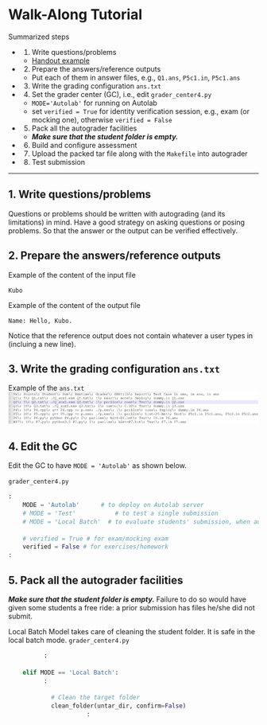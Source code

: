 # Walk-Along Tutorial

Summarized steps
* 1. Write questions/problems
  * [Handout example](https://github.com/tatpongkatanyukul/Autolab/blob/main/handout.pdf)
* 2. Prepare the answers/reference outputs
  * Put each of them in answer files, e.g., ```Q1.ans```, ```P5c1.in```, ```P5c1.ans```
* 3. Write the grading configuration ```ans.txt```
* 4. Set the grader center (GC), i.e., edit ```grader_center4.py``` 
  * ```MODE='Autolab'``` for running on Autolab
  * set ```verified = True``` for identity verification session, e.g., exam (or mocking one), otherwise ```verified = False```
* 5. Pack all the autograder facilities
  * ***Make sure that the student folder is empty.***
* 6. Build and configure assessment
* 7. Upload the packed tar file along with the ```Makefile``` into autograder
* 8. Test submission

---

## 1. Write questions/problems

Questions or problems should be written with autograding (and its limitations) in mind.
Have a good strategy on asking questions or posing problems. So that the answer or the output can be verified effectively.

## 2. Prepare the answers/reference outputs

Example of the content of the input file
```
Kubo

```

Example of the content of the output file
```
Name: Hello, Kubo.

```

Notice that the reference output does not contain whatever a user types in (incluing a new line).

## 3. Write the grading configuration ```ans.txt```

Example of the ```ans.txt```
![ans.txt](https://github.com/tatpongkatanyukul/Autolab/blob/main/tutorial/anstxt.png)

## 4. Edit the GC

Edit the GC to have ```MODE = 'Autolab'``` as shown below.

```grader_center4.py```
```Python
:
    MODE = 'Autolab'      # to deploy on Autolab server
    # MODE = 'Test'           # to test a single submission
    # MODE = 'Local Batch'  # to evaluate students' submission, when autolab fails

    # verified = True # for exam/mocking exam
    verified = False # for exercises/homework
:
```


## 5. Pack all the autograder facilities

***Make sure that the student folder is empty.*** Failure to do so would have given some students a free ride: a prior submission has files he/she did not submit.

Local Batch Model takes care of cleaning the student folder. It is safe in the local batch mode.
```grader_center4.py```
```Python
          :

    elif MODE == 'Local Batch':
          :

            # Clean the target folder
            clean_folder(untar_dir, confirm=False)
                      :
```

